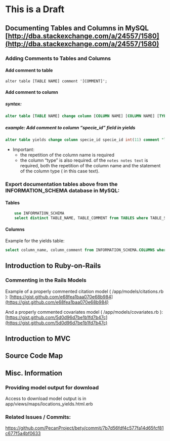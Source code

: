 # This is a Draft

## Documenting Tables and Columns in MySQL [http://dba.stackexchange.com/a/24557/1580](http://dba.stackexchange.com/a/24557/1580)


### Adding Comments to Tables and Columns

#### Add comment to table

    alter table [TABLE NAME] comment '[COMMENT]';

#### Add comment to column

##### syntax:

```sql
alter table [TABLE NAME] change column [COLUMN NAME] [COLUMN NAME] [TYPE] comment "[COMMENT]";
```

##### example: Add comment to column “specie_id” field in yields

```sql
alter table yields change column specie_id specie_id int(11) comment "lookup table for species ";
```

* Important:
  * the repetition of the column name is required
  *  the column “type” is also required. of the `notes notes text` is required, both the repetition of the column name and the statement of the column type ( in this case text).

### Export documentation tables above from the INFORMATION_SCHEMA database in MySQL:

#### Tables

```sql
    use INFORMATION_SCHEMA
    select distinct TABLE_NAME, TABLE_COMMENT from TABLES where TABLE_SCHEMA = "ebi_production" and TABLE_COMMENT is not "VIEW";
```

#### Columns

Example for the yields table:

```sql
select column_name, column_comment from INFORMATION_SCHEMA.COLUMNS where TABLE_NAME = "yields" and TABLE_SCHEMA = "ebi_analysis";
```


## Introduction to Ruby-on-Rails

### Commenting in the Rails Models


Example of a properly commented citation model (
/app/models/citations.rb ):
[https://gist.github.com/e68fea1baa070e68b984](https://gist.github.com/e68fea1baa070e68b984)

And a properly commented covariates model ( /app/models/covariates.rb
):
[https://gist.github.com/5d0d96d7be1b1fd7b47c](https://gist.github.com/5d0d96d7be1b1fd7b47c)

## Introduction to MVC

## Source Code Map


## Misc. Information

### Providing model output for download

Access to download model output is in app/views/maps/locations_yields.html.erb

### Related Issues / Commits: 

https://github.com/PecanProject/bety/commit/7b7d56fdf4c577fa14d65fcf81c677f5a4bf0633